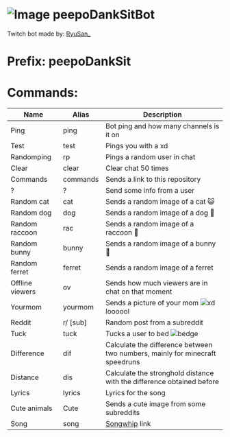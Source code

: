 # ![Image](https://i.imgur.com/DvMoNGA.png) peepoDankSitBot
Twitch bot made by: [RyuSan_](https://twitch.tv/ryusan_)
# **Prefix**: peepoDankSit
# Commands:
| Name | Alias |Description 
| --- | --- | --- | 
|Ping|ping|Bot ping and how many channels is it on | 
|Test|test|Pings you with a xd |
|Randomping|rp|Pings a random user in chat|
|Clear|clear|Clear chat 50 times|
|Commands|commands|Sends a link to this repository|
|?|?| Send some info from a user|
|Random cat|cat|Sends a random image of a cat 😺|
|Random dog|dog|Sends a random image of a dog 🐶|
|Random raccoon|rac|Sends a random image of a raccoon 🦝|
|Random bunny|bunny|Sends a random image of a bunny 🐰|
|Random ferret|ferret|Sends a random image of a ferret|
|Offline viewers|ov|Sends how much viewers are in chat on that moment|
|Yourmom|yourmom|Sends a picture of your mom ![xd](https://cdn.frankerfacez.com/emoticon/412807/1) loooool|
|Reddit|r/ [sub]|Random post from a subreddit|
|Tuck|tuck|Tucks a user to bed ![bedge](https://cdn.frankerfacez.com/emoticon/627915/1)|
|Difference|dif|Calculate the difference between two numbers, mainly for minecraft speedruns |
|Distance|dis|Calculate the stronghold distance with the difference obtained before|
|Lyrics|lyrics| Lyrics for the song
|Cute animals|Cute|Sends a cute image from some subreddits
|Song|song| [Songwhip](https://songwhip.com/create?q=ew) link